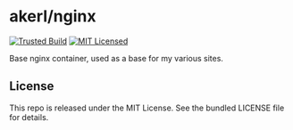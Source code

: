 akerl/nginx
=======

[![Trusted Build](http://img.shields.io/badge/trusted-build-green.svg)](https://index.docker.io/u/akerl/nginx/)
[![MIT Licensed](http://img.shields.io/badge/license-MIT-green.svg)](https://tldrlegal.com/license/mit-license)

Base nginx container, used as a base for my various sites.

## License

This repo is released under the MIT License. See the bundled LICENSE file for details.

